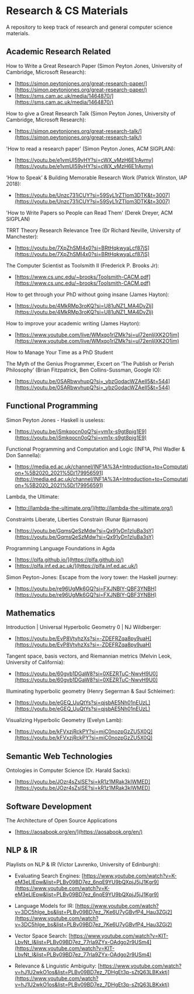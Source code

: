 # Research & CS Materials

A repository to keep track of research and general computer science materials.

## Academic Research Related

How to Write a Great Research Paper (Simon Peyton Jones, University of Cambridge, Microsoft Research):

* [https://simon.peytonjones.org/great-research-paper/](https://simon.peytonjones.org/great-research-paper/)
* [https://sms.cam.ac.uk/media/1464870/](https://sms.cam.ac.uk/media/1464870/)

How to give a Great Research Talk (Simon Peyton Jones, University of Cambridge, Microsoft Research):

* [https://simon.peytonjones.org/great-research-talk/](https://simon.peytonjones.org/great-research-talk/)

'How to read a research paper' (Simon Peyton Jones, ACM SIGPLAN):

* [https://youtu.be/e1vmUI59yHY?si=cWX_vMzH6E1rAvmy](https://youtu.be/e1vmUI59yHY?si=cWX_vMzH6E1rAvmy)

‘How to Speak’ & Building Memorable Research Work (Patrick Winston, IAP 2018):

* [https://youtu.be/Unzc731iCUY?si=59SyL1rZTlom3DTK&t=3007](https://youtu.be/Unzc731iCUY?si=59SyL1rZTlom3DTK&t=3007)

'How to Write Papers so People can Read Them' (Derek Dreyer, ACM SIGPLAN)

TRRT Theory Research Relevance Tree (Dr Richard Neville, University of Manchester):

* [https://youtu.be/7XpZhSMI4x0?si=BRtHqkwyaLcf87jS](https://youtu.be/7XpZhSMI4x0?si=BRtHqkwyaLcf87jS)

The Computer Scientist as Toolsmith II (Frederick P. Brooks Jr):

* [https://www.cs.unc.edu/~brooks/Toolsmith-CACM.pdf](https://www.cs.unc.edu/~brooks/Toolsmith-CACM.pdf)

How to get through your PhD without going insane (James Hayton):

* [https://youtu.be/4MkRMp3roKQ?si=U81uNZ1_MA4DvZlj](https://youtu.be/4MkRMp3roKQ?si=U81uNZ1_MA4DvZlj)

How to improve your academic writing (James Hayton):

* [https://www.youtube.com/live/WMxqo1rlZMk?si=ul72enljlXK2O1jm](https://www.youtube.com/live/WMxqo1rlZMk?si=ul72enljlXK2O1jm)

How to Manage Your Time as a PhD Student

The Myth of the Genius Programmer, Excert on ‘The Publish or Perish Philosophy’ (Brian Fitzpatrick, Ben Collins-Sussman, Google IO):

* [https://youtu.be/0SARbwvhupQ?si=_ybzGodacWZAelI5&t=544](https://youtu.be/0SARbwvhupQ?si=_ybzGodacWZAelI5&t=544)


## Functional Programming

Simon Peyton Jones - Haskell is useless:

* [https://youtu.be/iSmkqocn0oQ?si=vm1x-s9gt8pig1E9](https://youtu.be/iSmkqocn0oQ?si=vm1x-s9gt8pig1E9)

Functional Programming and Computation and Logic (INF1A, Phil Wadler & Don Sannella):

* [https://media.ed.ac.uk/channel/INF1A%3A+Introduction+to+Computation+%5B2020_2021%5D/179956591](https://media.ed.ac.uk/channel/INF1A%3A+Introduction+to+Computation+%5B2020_2021%5D/179956591)

Lambda, the Ultimate:

* [http://lambda-the-ultimate.org/](http://lambda-the-ultimate.org/)

Constraints Liberate, Liberties Constrain (Runar Bjarnason)

* [https://youtu.be/GqmsQeSzMdw?si=Qx91yDn1zIuBa3sY](https://youtu.be/GqmsQeSzMdw?si=Qx91yDn1zIuBa3sY)

Programming Language Foundations in Agda

* [https://plfa.github.io/](https://plfa.github.io/)
* [https://plfa.inf.ed.ac.uk/](https://plfa.inf.ed.ac.uk/)

Simon Peyton-Jones: Escape from the ivory tower: the Haskell journey:

* [https://youtu.be/re96UgMk6GQ?si=FXJNBlY-QBF3YNBH](https://youtu.be/re96UgMk6GQ?si=FXJNBlY-QBF3YNBH)


## Mathematics

Introduction | Universal Hyperbolic Geometry 0 | NJ Wildberger:

* [https://youtu.be/EvP8VtyhzXs?si=-ZDEFRZqa8py9uaH](https://youtu.be/EvP8VtyhzXs?si=-ZDEFRZqa8py9uaH)

Tangent space, basis vectors, and Riemannian metrics (Melvin Leok, University of California):

* [https://youtu.be/60gvb1DGaW8?si=0XEZRTuC-NwvH9U0](https://youtu.be/60gvb1DGaW8?si=0XEZRTuC-NwvH9U0)

Illuminating hyperbolic geometry (Henry Segerman & Saul Schleimer):

* [https://youtu.be/eGEQ_UuQtYs?si=qjsbAE5Nh01nEUzL](https://youtu.be/eGEQ_UuQtYs?si=qjsbAE5Nh01nEUzL)

Visualizing Hyperbolic Geometry (Evelyn Lamb):

* [https://youtu.be/kFVxzjRckPY?si=miC0nozpGzZU5X0Q](https://youtu.be/kFVxzjRckPY?si=miC0nozpGzZU5X0Q)


## Semantic Web Technologies

Ontologies in Computer Science (Dr. Harald Sacks):

* [https://youtu.be/JOzr4sZsISE?si=kR1z1MRak3kIWMED](https://youtu.be/JOzr4sZsISE?si=kR1z1MRak3kIWMED)


## Software Development

The Architecture of Open Source Applications

* [https://aosabook.org/en/](https://aosabook.org/en/)


## NLP & IR

Playlists on NLP & IR (Victor Lavrenko, University of Edinburgh):

* Evaluating Search Engines: [https://www.youtube.com/watch?v=K-eM3eLIEpw&list=PLBv09BD7ez_6nqE9YU9bQXpjJ5jJ1Kgr9](https://www.youtube.com/watch?v=K-eM3eLIEpw&list=PLBv09BD7ez_6nqE9YU9bQXpjJ5jJ1Kgr9)

* Language Models for IR: [https://www.youtube.com/watch?v=3DC5hlge_bs&list=PLBv09BD7ez_7Ke6U7yGBvfP4_Hau3ZGj2](https://www.youtube.com/watch?v=3DC5hlge_bs&list=PLBv09BD7ez_7Ke6U7yGBvfP4_Hau3ZGj2)

* Vector Space Search: [https://www.youtube.com/watch?v=KIT-LbvNt_I&list=PLBv09BD7ez_77rla9ZYx-OAdgo2r9USm4](https://www.youtube.com/watch?v=KIT-LbvNt_I&list=PLBv09BD7ez_77rla9ZYx-OAdgo2r9USm4)

* Relevance & Linguistic Ambiguity: [https://www.youtube.com/watch?v=hJ1U2wkO1os&list=PLBv09BD7ez_7DHgEt3p-sZtQ63LBKxktj](https://www.youtube.com/watch?v=hJ1U2wkO1os&list=PLBv09BD7ez_7DHgEt3p-sZtQ63LBKxktj)
